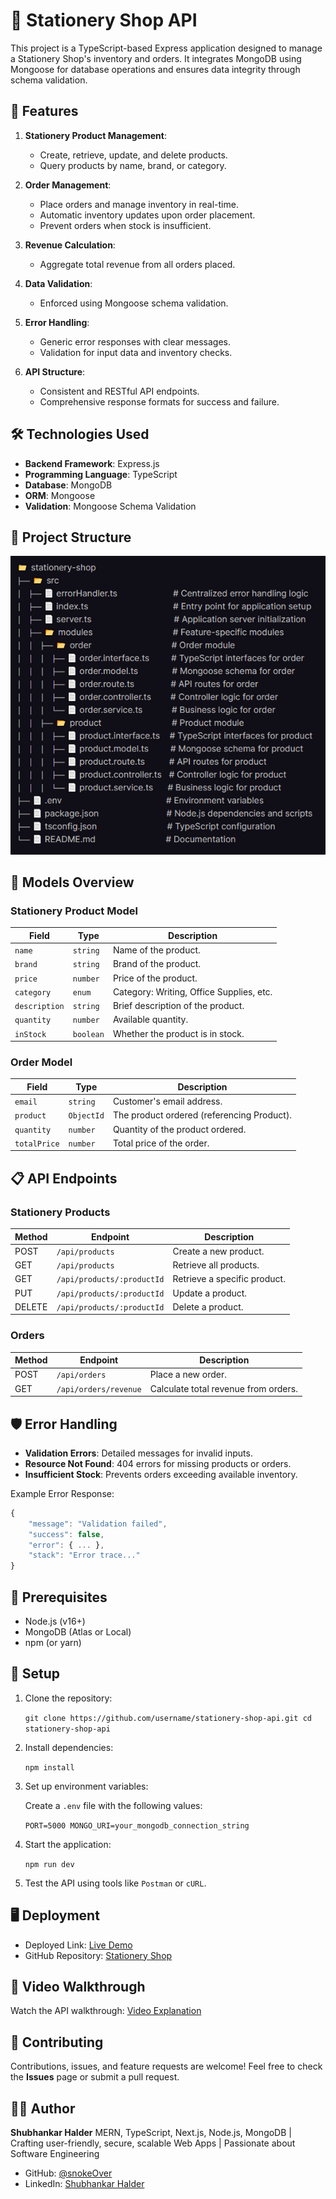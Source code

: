 # 🛒 Stationery Shop API

This project is a TypeScript-based Express application designed to manage a Stationery Shop's inventory and orders. It integrates MongoDB using Mongoose for database operations and ensures data integrity through schema validation.

## 🚀 Features

1. **Stationery Product Management**:

   - Create, retrieve, update, and delete products.
   - Query products by name, brand, or category.

2. **Order Management**:

   - Place orders and manage inventory in real-time.
   - Automatic inventory updates upon order placement.
   - Prevent orders when stock is insufficient.

3. **Revenue Calculation**:
   - Aggregate total revenue from all orders placed.
4. **Data Validation**:
   - Enforced using Mongoose schema validation.
5. **Error Handling**:

   - Generic error responses with clear messages.
   - Validation for input data and inventory checks.

6. **API Structure**:
   - Consistent and RESTful API endpoints.
   - Comprehensive response formats for success and failure.

## 🛠️ Technologies Used

- **Backend Framework**: Express.js
- **Programming Language**: TypeScript
- **Database**: MongoDB
- **ORM**: Mongoose
- **Validation**: Mongoose Schema Validation

## 📂 Project Structure

![Folder Structure](/assets/structure.PNG)

## 🧩 Models Overview

### **Stationery Product Model**

| Field         | Type      | Description                              |
| ------------- | --------- | ---------------------------------------- |
| `name`        | `string`  | Name of the product.                     |
| `brand`       | `string`  | Brand of the product.                    |
| `price`       | `number`  | Price of the product.                    |
| `category`    | `enum`    | Category: Writing, Office Supplies, etc. |
| `description` | `string`  | Brief description of the product.        |
| `quantity`    | `number`  | Available quantity.                      |
| `inStock`     | `boolean` | Whether the product is in stock.         |

### **Order Model**

| Field        | Type       | Description                                |
| ------------ | ---------- | ------------------------------------------ |
| `email`      | `string`   | Customer's email address.                  |
| `product`    | `ObjectId` | The product ordered (referencing Product). |
| `quantity`   | `number`   | Quantity of the product ordered.           |
| `totalPrice` | `number`   | Total price of the order.                  |

## 📋 API Endpoints

### **Stationery Products**

| Method | Endpoint                   | Description                  |
| ------ | -------------------------- | ---------------------------- |
| POST   | `/api/products`            | Create a new product.        |
| GET    | `/api/products`            | Retrieve all products.       |
| GET    | `/api/products/:productId` | Retrieve a specific product. |
| PUT    | `/api/products/:productId` | Update a product.            |
| DELETE | `/api/products/:productId` | Delete a product.            |

### **Orders**

| Method | Endpoint              | Description                          |
| ------ | --------------------- | ------------------------------------ |
| POST   | `/api/orders`         | Place a new order.                   |
| GET    | `/api/orders/revenue` | Calculate total revenue from orders. |

## 🛡️ Error Handling

- **Validation Errors**: Detailed messages for invalid inputs.
- **Resource Not Found**: 404 errors for missing products or orders.
- **Insufficient Stock**: Prevents orders exceeding available inventory.

Example Error Response:

```js
{
	"message": "Validation failed",
	"success": false,
	"error": { ... },
	"stack": "Error trace..."
}
```

## 🛑 Prerequisites

- Node.js (v16+)
- MongoDB (Atlas or Local)
- npm (or yarn)

## 🔧 Setup

1. Clone the repository:

   `git clone https://github.com/username/stationery-shop-api.git cd stationery-shop-api`

2. Install dependencies:

   `npm install`

3. Set up environment variables:

   Create a `.env` file with the following values:

   `PORT=5000 MONGO_URI=your_mongodb_connection_string`

4. Start the application:

   `npm run dev`

5. Test the API using tools like `Postman` or `cURL`.

## 🖥️ Deployment

- Deployed Link: [Live Demo](https://stationary-shop-snoke.vercel.app/)
- GitHub Repository: [Stationery Shop](https://github.com/snokeOver/stationary-shop)

## 🎥 Video Walkthrough

Watch the API walkthrough: [Video Explanation](https://drive.google.com/file/d/1zrUaz9p_1wLizJyeCNaxxy9f-x3_VcWU/view)

## 🤝 Contributing

Contributions, issues, and feature requests are welcome! Feel free to check the **Issues** page or submit a pull request.

## 👨‍💻 Author

**Shubhankar Halder**
MERN, TypeScript, Next.js, Node.js, MongoDB | Crafting user-friendly, secure, scalable Web Apps | Passionate about Software Engineering

- GitHub: [@snokeOver](https://github.com/snokeOver)
- LinkedIn: [Shubhankar Halder](https://www.linkedin.com/in/shubhankar-halder/)
